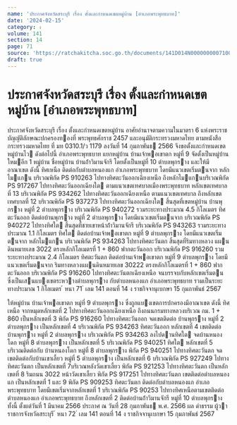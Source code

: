 ```yaml
---
name: 'ประกาศจังหวัดสระบุรี เรื่อง ตั้งและกำหนดเขตหมู่บ้าน [อำเภอพระพุทธบาท]'
date: '2024-02-15'
category: ง
volume: 141
section: 14
page: 71
source: 'https://ratchakitcha.soc.go.th/documents/141D014N0000000007100.pdf'
draft: true
---
```


# ประกาศจังหวัดสระบุรี เรื่อง ตั้งและกำหนดเขตหมู่บ้าน [อำเภอพระพุทธบาท]

ประกาศจังหวัดสระบุรี เรื่อง ตั้งและกําหนดเขตหมู่บ้าน อาศัยอํานาจตามความในมาตรา 6 แห่งพระราชบัญญัติลักษณะปกครองทองที่ พระพุทธศักราช 2457 และอนุมัติกระทรวงมหาดไทย ตามหนังสือกระทรวงมหาดไทย ที่ มท 0310.1/ว 1179 ลงวันที่ 14 กุมภาพันธ 2566 จึงขอตั้งและกําหนดเขตหมู่บ้านไว ดังต่อไปนี้ อําเภอพระพุทธบาท แยกหมู่บ้าน บ้านเจ้าพอเขาตก หมู่ที่ 9 จัดตั้งเป็นหมู่บ้านใหมอีก 1 หมู่บ้าน ชื่อหมู่บ้าน บ้านถ้ําวิมานจักรี โดยตั้งเป็นหมู่ที่ 10 ตําบลพุกราง และให้มีอาณาเขต ดังนี้ ทิศเหนือ ติดต่อกับตําบลหนองแก อําเภอพระพุทธบาท โดยมีแนวเขตเริ่มตนจาก หลักไมแกน บริเวณพิกัด PS 910263 ไปทางทิศตะวันออกเฉียงเหนือ ถึงหลักไมแกนบริเวณพิกัด PS 917267 ไปทางทิศตะวันออกเฉียงใต ตามแนวเขตเทศบาลเมืองพระพุทธบาท หลักเขตเทศบาลที่ 13 บริเวณพิกัด PS 934262 ไปทางทิศตะวันออกเฉียงเหนือ ตามแนวเขตเทศบาล ถึงหลักเขตเทศบาลที่ 12 บริเวณพิกัด PS 937273 ไปทางทิศตะวันออกเฉียงใต สิ้นสุดที่เขตหมู่บ้าน บ้านพุกราง หมู่ที่ 2 ตําบลพุกราง บริเวณพิกัด PS 940272 รวมระยะทางประมาณ 4.5 กิโลเมตร ทิศตะวันออก ติดต่อบ้านพุกราง หมู่ที่ 2 ตําบลพุกราง โดยมีแนวเขตเริ่มตนจาก บริเวณพิกัด PS 940272 ไปทางทิศใต สิ้นสุดที่ชายเขาหน้าถ้ําวิมานจักรี บริเวณพิกัด PS 943263 รวมระยะทางประมาณ 1.1 กิโลเมตร ทิศใต ติดต่อบ้านเจ้าพอเขาตก หมู่ที่ 9 ตําบลพุกราง โดยมีแนวเขตเริ่มตนจาก หลักไมแกน บริเวณพิกัด PS 934263 ไปทางทิศตะวันตก สิ้นสุดที่ริมทางหลวง แผนดินหมายเลข 3022 ตรงหลักกิโลเมตรที่ 1 + 860 ฟากตะวันออก บริเวณพิกัด PS 916260 รวมระยะทางประมาณ 2.4 กิโลเมตร ทิศตะวันตก ติดต่อบ้านเจ้าพอเขาตก หมู่ที่ 9 ตําบลพุกราง โดยมีแนวเขตเริ่มตนจาก ริมทางหลวงแผนดินหมายเลข 30222 ตรงหลักกิโลเมตรที่ 1 + 860 ฟากตะวันออก บริเวณพิกัด PS 916260 ไปทางทิศตะวันตกเฉียงเหนือ จนบรรจบกับหลักเขตเริ่มตน ซึ่งเป็นเสนแบงเขตระหวางตําบลพุกราง กับตําบลหนองแก อําเภอพระพุทธบาท รวมเป็นระยะทางประมาณ 1 กิโลเมตร ้ หนา 71 ่ เลม 141 ตอนที่ 14 ง ราชกิจจานุเบกษา 15 กุมภาพันธ์ 2567

ให้หมู่บ้าน บ้านเจ้าพอเขาตก หมู่ที่ 9 ตําบลพุกราง ซึ่งถูกแบงเขตการปกครองมีอาณาเขต ดังนี้ ทิศเหนือ จากหมุดหลักเขตที่ 2 ไปทางทิศตะวันออกเฉียงเหนือ ถึงถนนกรมทางหลวงบริเวณ กม. 1 + 860 เป็นหลักเขตที่ 3 พิกัด PS 916260 ไปทางทิศตะวันออก จดเขตติดต่อ บ้านพุกราง หมู่ที่ 2 ตําบลพุกราง เป็นหลักเขตที่ 4 บริเวณพิกัด PS 934263 ทิศตะวันออก หลักเขตที่ 4 เขตติดต่อ บ้านพุกราง หมู่ที่ 2 ตําบลพุกราง บริเวณพิกัด PS 934263 ลงไปดานทิศใต จดบ้านหนองโดก หมู่ที่ 8 ตําบลพุกราง เป็นหลักเขตที่ 5 บริเวณพิกัด PS 940251 ทิศใต หลักเขตที่ 5 บริเวณติดต่อกับ บ้านหนองโดก หมู่ที่ 8 ตําบลพุกราง พิกัด PS 940251 ไปทางทิศตะวันตก จดเขตติดต่อกับบ้านเขาเลี้ยว หมู่ที่ 5 ตําบลพุกราง เป็นหลักเขตที่ 6 บริเวณพิกัด PS 927249 ไปทางทิศตะวันตก เป็นหลักเขตที่ 7บริเวณหลังวัดเขาเลี้ยว พิกัด PS 921253 ไปทางทิศตะวันตก เป็นหลักเขตที่ 8 ริมถนน 3022 หน้าวัดเขาเลี้ยว พิกัด PS 917251 ไปทางทิศตะวันตก เขตติดต่อตําบลหนองแก เป็นหลักเขตที่ 1 และ 9 พิกัด PS 909253 ทิศตะวันตก ติดต่อกับตําบลหนองแก อําเภอพระพุทธบาท โดยมีเขตเริ่มจากหลักเขตที่ 1 บริเวณพิกัด PS 90253 ไปทางทิศเหนือตามเขตติดต่อตําบลหนองแก อําเภอพระพุทธบาท ถึงหลักเขตที่ 2 ติดต่อบ้านถ้ําวิมานจักรี หมู่ที่ 10 ตําบลพุกราง ทั้งนี้ ตั้งแต่วันที่ 1 มีนาคม 2566 ประกาศ ณ วันที่ 28 กุมภาพันธ พ.ศ. 2566 ผล ดําธรรม ผู้วาราชการจังหวัดสระบุรี ้ หนา 72 ่ เลม 141 ตอนที่ 14 ง ราชกิจจานุเบกษา 15 กุมภาพันธ์ 2567



